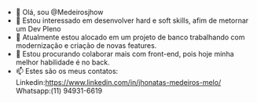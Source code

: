 - 👋 Olá, sou @Medeirosjhow
- 👀 Estou interessado em desenvolver hard e soft skills, afim de metornar um Dev Pleno
- 🌱 Atualmente estou alocado em um projeto de banco trabalhando com modernização e criação de novas features.
- 💞️ Estou procurando colaborar mais com front-end, pois hoje minha melhor habilidade é no back.
- 📫 Estes são os meus contatos:
Linkedin:https://www.linkedin.com/in/jhonatas-medeiros-melo/
Whatsapp:(11) 94931-6619
